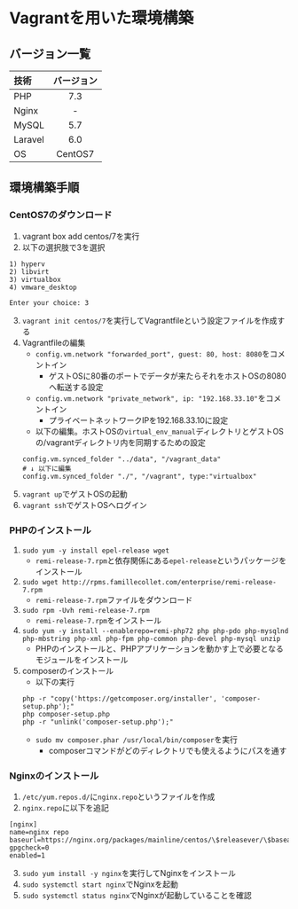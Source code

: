 # Vagrantを用いた環境構築

## バージョン一覧
| 技術 | バージョン |
| :--- | :---: |
| PHP | 7.3 |
| Nginx | - |
| MySQL | 5.7 |
| Laravel | 6.0 |
| OS | CentOS7 |

## 環境構築手順
### CentOS7のダウンロード
1. vagrant box add centos/7を実行
2. 以下の選択肢で3を選択
```
1) hyperv
2) libvirt
3) virtualbox
4) vmware_desktop

Enter your choice: 3
```
3. `vagrant init centos/7`を実行してVagrantfileという設定ファイルを作成する
4. Vagrantfileの編集
    - `config.vm.network "forwarded_port", guest: 80, host: 8080`をコメントイン
        - ゲストOSに80番のポートでデータが来たらそれをホストOSの8080へ転送する設定
    - `config.vm.network "private_network", ip: "192.168.33.10"`をコメントイン
        - プライベートネットワークIPを192.168.33.10に設定
    - 以下の編集。ホストOSの`virtual_env_manual`ディレクトリとゲストOSの/vagrantディレクトリ内を同期するための設定
    ```
    config.vm.synced_folder "../data", "/vagrant_data"
    # ↓ 以下に編集
    config.vm.synced_folder "./", "/vagrant", type:"virtualbox"
    ```
5. `vagrant up`でゲストOSの起動
6. `vagrant ssh`でゲストOSへログイン

### PHPのインストール
1. `sudo yum -y install epel-release wget`
    - `remi-release-7.rpm`と依存関係にある`epel-release`というパッケージをインストール
2. `sudo wget http://rpms.famillecollet.com/enterprise/remi-release-7.rpm`
    - `remi-release-7.rpm`ファイルをダウンロード
3. `sudo rpm -Uvh remi-release-7.rpm`
    - `remi-release-7.rpm`をインストール
4. `sudo yum -y install --enablerepo=remi-php72 php php-pdo php-mysqlnd php-mbstring php-xml php-fpm php-common php-devel php-mysql unzip`
    - PHPのインストールと、PHPアプリケーションを動かす上で必要となるモジュールをインストール
5. composerのインストール
    - 以下の実行
    ```
    php -r "copy('https://getcomposer.org/installer', 'composer-setup.php');"
    php composer-setup.php
    php -r "unlink('composer-setup.php');"
    ```
    - `sudo mv composer.phar /usr/local/bin/composer`を実行
        - composerコマンドがどのディレクトリでも使えるようにパスを通す

### Nginxのインストール
1. `/etc/yum.repos.d/`に`nginx.repo`というファイルを作成
2. `nginx.repo`に以下を追記
```
[nginx]
name=nginx repo
baseurl=https://nginx.org/packages/mainline/centos/\$releasever/\$basearch/
gpgcheck=0
enabled=1
```
3. `sudo yum install -y nginx`を実行してNginxをインストール
4. `sudo systemctl start nginx`でNginxを起動
5. `sudo systemctl status nginx`でNginxが起動していることを確認


